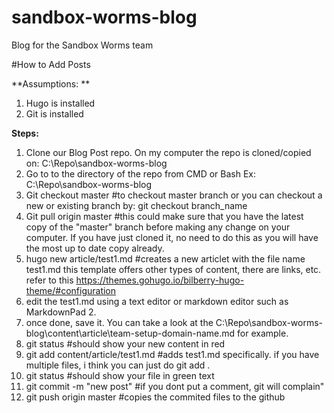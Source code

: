 # sandbox-worms-blog
Blog for the Sandbox Worms team

#How to Add Posts

**Assumptions: **


1. Hugo is installed
2. Git is installed

**Steps:**

1. Clone our Blog Post repo. On my computer the repo is cloned/copied on: C:\Repo\sandbox-worms-blog
2. Go to to the directory of the repo from CMD or Bash Ex: C:\Repo\sandbox-worms-blog
3. Git checkout master #to checkout master branch or you can checkout a new or existing branch by: git checkout branch_name
4. Git pull origin master #this could make sure that you have the latest copy of the "master" branch before making any change on your computer. If you have just cloned it, no need to do this as you will have the most up to date copy already.
5. hugo new article/test1.md  #creates a new articlet with the file name test1.md this template offers other types of content, there are links, etc. refer to this https://themes.gohugo.io/bilberry-hugo-theme/#configuration
6. edit the test1.md using a text editor or markdown editor such as MarkdownPad 2.
7. once done, save it. You can take a look at the C:\Repo\sandbox-worms-blog\content\article\team-setup-domain-name.md for example. 
8. git status #should show your new content in red
9. git add content/article/test1.md #adds test1.md specifically. if you have multiple files, i think you can just do git add \.
10. git status #should show your file in green text
11. git commit -m "new post" #if you dont put a comment, git will complain"
12. git push origin master #copies the commited files to the github